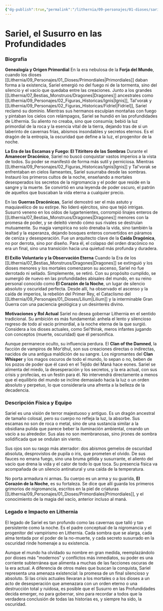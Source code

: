 ```yaml
---
{"dg-publish":true,"permalink":"/lithernia/09-personajes/01-dioses/sariel/","tags":["dragón","vampiro","primordial","oscuridad","nigromancia","corrupción","intriga"]}
---
```


# Sariel, el Susurro en las Profundidades

### Biografía

**Genealogía y Origen Primordial**
En la era nebulosa de la **Forja del Mundo**, cuando los dioses [[Lithernia/09_Personajes/01_Dioses/Primordiales\|Primordiales]] daban forma a la existencia, Sariel emergió no del fuego ni de la tormenta, sino del silencio y el vacío que quedaba entre las creaciones. Junto a los grandes [[Lithernia/07_Bestias_Monstruos/Dragones\|Dragones]] ancestrales como [[Lithernia/09_Personajes/02_Figuras_Historicas/Ignis\|Ignis]], Tal’vorak y [[Lithernia/09_Personajes/02_Figuras_Historicas/Fidriel\|Fidriel]], Sariel reclamó su dominio. Mientras sus hermanos esculpían montañas con fuego y pintaban los cielos con relámpagos, Sariel se hundió en las profundidades de Lithernia. Su aliento no creaba, sino que consumía; bebió la luz primordial de la roca y la esencia vital de la tierra, dejando tras de sí un laberinto de cavernas frías, abismos insondables y secretos eternos. Es el dragón de la entropía, la oscuridad que define a la luz, el progenitor de la noche.

**La Era de las Escamas y Fuego: El Titiritero de las Sombras**
Durante el **Amanecer Dracónico**, Sariel no buscó conquistar vastos imperios a la vista de todos. Su poder se manifestó de forma más sutil y perniciosa. Mientras [[Lithernia/09_Personajes/02_Figuras_Historicas/Ignis\|Ignis]] y Tal’vorak se enfrentaban en cielos llameantes, Sariel susurraba desde las sombras. Instauró los primeros cultos de la noche, enseñando a mortales desesperados los secretos de la nigromancia y el poder que reside en la sangre y la muerte. Se convirtió en una leyenda de poder oscuro, el patrón de aquellos que buscaban la vida eterna a cualquier precio.

En las **Guerras Dracónicas**, Sariel demostró ser el más astuto y maquiavélico de su estirpe. No lideró ejércitos, sino que tejió intrigas. Susurró veneno en los oídos de lugartenientes, corrompió linajes enteros de [[Lithernia/07_Bestias_Monstruos/Dragones\|Dragones]] menores con la promesa de poder, y se deleitó viendo cómo sus rivales se destruían mutuamente. Su magia vampírica no solo drenaba la vida, sino también la lealtad y la esperanza, dejando bosques enteros convertidos en páramos de ceniza y desesperación. Fue un arquitecto clave de la **Caída Dragónica**, no por derrota, sino por diseño. Para él, el colapso del orden dracónico no era un final, sino una transición hacia una quietud más profunda y duradera.

**El Exilio Voluntario y la Observación Eterna**
Cuando la Era de los [[Lithernia/07_Bestias_Monstruos/Dragones\|Dragones]] se extinguió y los dioses menores y los mortales comenzaron su ascenso, Sariel no fue derrotado ni sellado. Simplemente, se retiró. Con su propósito cumplido, se sumergió de nuevo en las profundidades abisales del mundo, en su reino personal conocido como **El Corazón de la Noche**, un lugar de silencio absoluto y oscuridad perfecta. Desde allí, ha observado el ascenso y la caída de imperios, la rebelión del Primer Rey, el Cataclismo del [[Lithernia/09_Personajes/01_Dioses/Lilium\|Lilium]] y la interminable Gran Guerra con una paciencia geológica y un desinterés divino.

**Motivaciones y Rol Actual**
Sariel no desea gobernar Lithernia en el sentido tradicional. Su ambición es más fundamental: anhela el lento y silencioso regreso de todo al vacío primordial, a la noche eterna de la que surgió. Considera a los dioses actuales, como Sel’thirak, meros infantes jugando con conceptos (muerte, oscuridad) que él personifica.

Aunque permanece oculto, su influencia perdura. El **Clan of the Damned**, la facción de vampiros de Mor’dhul, son sus creaciones directas o indirectas, nacidos de una antigua maldición de su sangre. Los nigromantes del **Clan Whisper** y los magos oscuros de todo el mundo, lo sepan o no, beben de los pozos de poder que él cavó en el Tejido del Maná hace eones. Sariel se alimenta del miedo, la desesperación y los secretos, y la era actual, con sus crisis y profecías, es un festín para él. No intervendrá directamente a menos que el equilibrio del mundo se incline demasiado hacia la luz o un orden absoluto y perpetuo, lo que consideraría una afrenta a la belleza de la decadencia.

### Descripción Física y Equipo

Sariel es una visión de terror majestuoso y antiguo. Es un dragón ancestral de tamaño colosal, pero su cuerpo no refleja la luz, la absorbe. Sus escamas no son de roca o metal, sino de una sustancia similar a la obsidiana pulida que parece beber la iluminación ambiental, creando un vacío a su alrededor. Sus alas no son membranosas, sino jirones de sombra solidificada que se ondulan sin viento.

Sus ojos son su rasgo más aterrador: dos abismos gemelos de oscuridad absoluta, desprovistos de pupila o iris, que prometen el olvido. De sus fauces no emana fuego, sino una bruma gélida y susurrante, el aliento del vacío que drena la vida y el calor de todo lo que toca. Su presencia física va acompañada de un silencio antinatural y una caída de la temperatura.

No porta armadura ni armas. Su cuerpo es un arma y su guarida, **El Corazón de la Noche**, es su fortaleza. Se dice que allí guarda los primeros grimorios de nigromancia, escritos en la piel de criaturas [[Lithernia/09_Personajes/01_Dioses/Primordiales\|Primordiales]], y el conocimiento de la magia del vacío, anterior incluso al maná.

### Legado e Impacto en Lithernia

El legado de Sariel es tan profundo como las cavernas que talló y tan persistente como la noche. Es el padre conceptual de la nigromancia y el progenitor del vampirismo en Lithernia. Cada sombra que se alarga, cada alma tentada por el poder de la no-muerte, y cada secreto susurrado en la oscuridad rinde homenaje a su existencia.

Aunque el mundo ha olvidado su nombre en gran medida, reemplazándolo por dioses más "modernos" y conflictos más inmediatos, su poder es una corriente subterránea que alimenta a muchas de las facciones oscuras de la era actual. A diferencia de otros males que buscan la conquista, Sariel representa una amenaza existencial: la promesa de un final silencioso y absoluto. Si las crisis actuales llevaran a los mortales o a los dioses a un acto de desesperación que amenazara con un orden eterno o una destrucción total y ruidosa, es posible que el Susurro en las Profundidades decida emerger, no para gobernar, sino para recordar a todos que la verdadera conclusión de todas las historias es, y siempre ha sido, la oscuridad.